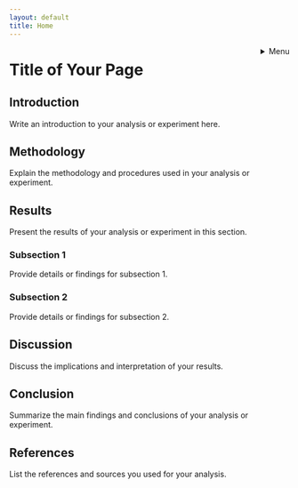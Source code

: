 ```yaml
---
layout: default
title: Home
---
```

<div style="position: relative;">
  <div style="position: absolute; top: 0; right: 0;">
    <details>
      <summary>Menu</summary>
      
      - [Home](index.md)
      - [About](about.md)
      - [Sources](sources.rmd)
    </details>
  </div>
</div>

# Title of Your Page

## Introduction

Write an introduction to your analysis or experiment here.

## Methodology

Explain the methodology and procedures used in your analysis or experiment.

## Results

Present the results of your analysis or experiment in this section.

### Subsection 1

Provide details or findings for subsection 1.

### Subsection 2

Provide details or findings for subsection 2.

## Discussion

Discuss the implications and interpretation of your results.

## Conclusion

Summarize the main findings and conclusions of your analysis or experiment.

## References

List the references and sources you used for your analysis.
